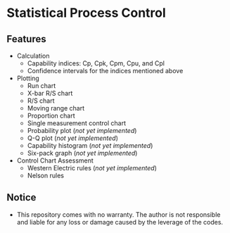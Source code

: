 # Statistical Process Control

## Features
* Calculation
  * Capability indices: Cp, Cpk, Cpm, Cpu, and Cpl
  * Confidence intervals for the indices mentioned above
* Plotting
  * Run chart
  * X-bar R/S chart
  * R/S chart
  * Moving range chart
  * Proportion chart
  * Single measurement control chart
  * Probability plot (*not yet implemented*)
  * Q-Q plot (*not yet implemented*)
  * Capability histogram (*not yet implemented*)
  * Six-pack graph (*not yet implemented*)
* Control Chart Assessment
  * Western Electric rules (*not yet implemented*)
  * Nelson rules

## Notice
* This repository comes with no warranty. The author is not responsible and liable for any loss or damage caused by the leverage of the codes.
